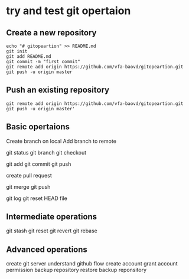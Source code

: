 # try and test git opertaion
## Create a new repository

```
echo "# gitopeartion" >> README.md
git init
git add README.md
git commit -m "first commit"
git remote add origin https://github.com/vfa-baovd/gitopeartion.git
git push -u origin master
```

## Push an existing repository

```
git remote add origin https://github.com/vfa-baovd/gitopeartion.git
git push -u origin master'
```

## Basic opertaions
Create branch on local
Add branch to remote

git status
git branch
git checkout

git add
git commit
git push

create pull request

git merge
git push

git log
git reset HEAD file

## Intermediate operations

git stash
git reset
git revert
git rebase

## Advanced operations

create git server
understand github flow
create account
grant account permission
backup repository
restore backup reponsitory

